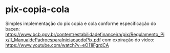 # pix-copia-cola
Simples implementação do pix copia e cola conforme especificação do bacen:  https://www.bcb.gov.br/content/estabilidadefinanceira/pix/Regulamento_Pix/II_ManualdePadroesparaIniciacaodoPix.pdf
com expiração do video: https://www.youtube.com/watch?v=eO11iFgrdCA
